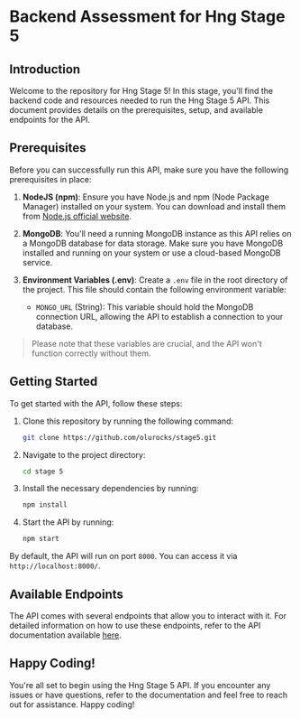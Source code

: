# Backend Assessment for Hng Stage 5

## Introduction

Welcome to the repository for Hng Stage 5! In this stage, you'll find the backend code and resources needed to run the Hng Stage 5 API. This document provides details on the prerequisites, setup, and available endpoints for the API.

## Prerequisites

Before you can successfully run this API, make sure you have the following prerequisites in place:

1. **NodeJS (npm)**: Ensure you have Node.js and npm (Node Package Manager) installed on your system. You can download and install them from [Node.js official website](https://nodejs.org/).

2. **MongoDB**: You'll need a running MongoDB instance as this API relies on a MongoDB database for data storage. Make sure you have MongoDB installed and running on your system or use a cloud-based MongoDB service.

3. **Environment Variables (.env)**: Create a `.env` file in the root directory of the project. This file should contain the following environment variable:

   - `MONGO_URL` (String): This variable should hold the MongoDB connection URL, allowing the API to establish a connection to your database.

> Please note that these variables are crucial, and the API won't function correctly without them.

## Getting Started

To get started with the API, follow these steps:

1. Clone this repository by running the following command:

   ```bash
   git clone https://github.com/olurocks/stage5.git
   ```

2. Navigate to the project directory:

   ```bash
   cd stage 5
   ```

3. Install the necessary dependencies by running:

   ```bash
   npm install
   ```

4. Start the API by running:

   ```bash
   npm start
   ```

By default, the API will run on port `8000`. You can access it via `http://localhost:8000/`.

## Available Endpoints

The API comes with several endpoints that allow you to interact with it. For detailed information on how to use these endpoints, refer to the API documentation available [here](https://documenter.getpostman.com/view/19182062/2s9YJaXPXr).

## Happy Coding!

You're all set to begin using the Hng Stage 5 API. If you encounter any issues or have questions, refer to the documentation and feel free to reach out for assistance. Happy coding!